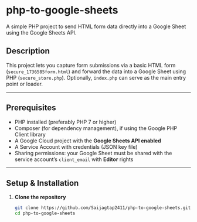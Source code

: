 # php-to-google-sheets

A simple PHP project to send HTML form data directly into a Google Sheet using the Google Sheets API.

## Description

This project lets you capture form submissions via a basic HTML form (`secure_1736585form.html`) and forward the data into a Google Sheet using PHP (`secure_store.php`). Optionally, `index.php` can serve as the main entry point or loader.

---

## Prerequisites

- PHP installed (preferably PHP 7 or higher)
- Composer (for dependency management), if using the Google PHP Client library
- A Google Cloud project with the **Google Sheets API enabled**
- A Service Account with credentials (JSON key file)
- Sharing permissions: your Google Sheet must be shared with the service account’s `client_email` with **Editor** rights

---

## Setup & Installation

1. **Clone the repository**
   ```bash
   git clone https://github.com/Saijagtap2411/php-to-google-sheets.git
   cd php-to-google-sheets
